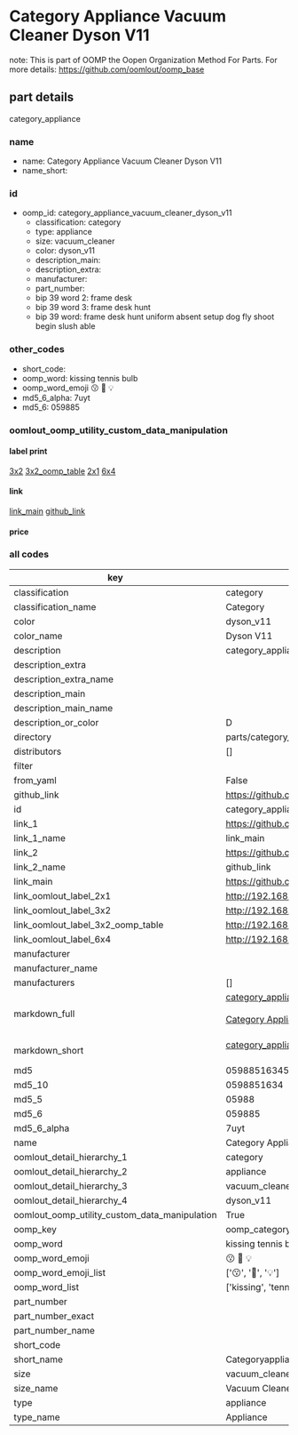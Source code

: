 # Category Appliance Vacuum Cleaner Dyson V11  

note: This is part of OOMP the Oopen Organization Method For Parts. For more details: https://github.com/oomlout/oomp_base

##  part details



category_appliance

### name
* name: Category Appliance Vacuum Cleaner Dyson V11
* name_short: 
### id
* oomp_id: category_appliance_vacuum_cleaner_dyson_v11
  * classification: category
  * type: appliance
  * size: vacuum_cleaner
  * color: dyson_v11
  * description_main: 
  * description_extra: 
  * manufacturer: 
  * part_number: 
  * bip 39 word 2: frame desk
  * bip 39 word 3: frame desk hunt
  * bip 39 word: frame desk hunt uniform absent setup dog fly shoot begin slush able

### other_codes
* short_code: 
* oomp_word: kissing tennis bulb
* oomp_word_emoji :kissing: :tennis: :bulb:
* md5_6_alpha: 7uyt
* md5_6: 059885






### oomlout_oomp_utility_custom_data_manipulation
#### label print
[3x2](http://192.168.1.245:1112/?label=oomp%207uyt)
[3x2_oomp_table](http://192.168.1.107:1112/?label=oomp%207uyt)
[2x1](http://192.168.1.242:1112/?label=oomp%207uyt)
[6x4](http://192.168.1.55:1112/?label=oomp%207uyt)    

#### link

[link_main](https://github.com/oomlout/oomlout_oomp_current_version_messy/tree/main/parts/category_appliance_vacuum_cleaner_dyson_v11) [github_link](https://github.com/oomlout/oomlout_oomp_part_src/tree/main/parts/category_appliance_vacuum_cleaner_dyson_v11)                             

#### price







### all codes 
| key | value |  
| --- | --- |  
| classification | category |  
| classification_name | Category |  
| color | dyson_v11 |  
| color_name | Dyson V11 |  
| description | category_appliance |  
| description_extra |  |  
| description_extra_name |  |  
| description_main |  |  
| description_main_name |  |  
| description_or_color | D  |  
| directory | parts/category_appliance_vacuum_cleaner_dyson_v11 |  
| distributors | [] |  
| filter |  |  
| from_yaml | False |  
| github_link | https://github.com/oomlout/oomlout_oomp_part_src/tree/main/parts/category_appliance_vacuum_cleaner_dyson_v11 |  
| id | category_appliance_vacuum_cleaner_dyson_v11 |  
| link_1 | https://github.com/oomlout/oomlout_oomp_current_version_messy/tree/main/parts/category_appliance_vacuum_cleaner_dyson_v11 |  
| link_1_name | link_main |  
| link_2 | https://github.com/oomlout/oomlout_oomp_part_src/tree/main/parts/category_appliance_vacuum_cleaner_dyson_v11 |  
| link_2_name | github_link |  
| link_main | https://github.com/oomlout/oomlout_oomp_current_version_messy/tree/main/parts/category_appliance_vacuum_cleaner_dyson_v11 |  
| link_oomlout_label_2x1 | http://192.168.1.242:1112/?label=oomp%207uyt |  
| link_oomlout_label_3x2 | http://192.168.1.245:1112/?label=oomp%207uyt |  
| link_oomlout_label_3x2_oomp_table | http://192.168.1.107:1112/?label=oomp%207uyt |  
| link_oomlout_label_6x4 | http://192.168.1.55:1112/?label=oomp%207uyt |  
| manufacturer |  |  
| manufacturer_name |  |  
| manufacturers | [] |  
| markdown_full | [category_appliance_vacuum_cleaner_dyson_v11](https://github.com/oomlout/oomlout_oomp_current_version_messy/tree/main/parts/category_appliance_vacuum_cleaner_dyson_v11)<br>[](https://github.com/oomlout/oomlout_oomp_current_version_messy/tree/main/parts/category_appliance_vacuum_cleaner_dyson_v11)<br>[Category Appliance Vacuum Cleaner Dyson V11](https://github.com/oomlout/oomlout_oomp_current_version_messy/tree/main/parts/category_appliance_vacuum_cleaner_dyson_v11)<br><br> |  
| markdown_short | [category_appliance_vacuum_cleaner_dyson_v11](https://github.com/oomlout/oomlout_oomp_current_version_messy/tree/main/parts/category_appliance_vacuum_cleaner_dyson_v11)<br><br> |  
| md5 | 059885163459e81312005ed6decefae4 |  
| md5_10 | 0598851634 |  
| md5_5 | 05988 |  
| md5_6 | 059885 |  
| md5_6_alpha | 7uyt |  
| name | Category Appliance Vacuum Cleaner Dyson V11 |  
| oomlout_detail_hierarchy_1 | category |  
| oomlout_detail_hierarchy_2 | appliance |  
| oomlout_detail_hierarchy_3 | vacuum_cleaner |  
| oomlout_detail_hierarchy_4 | dyson_v11 |  
| oomlout_oomp_utility_custom_data_manipulation | True |  
| oomp_key | oomp_category_appliance_vacuum_cleaner_dyson_v11 |  
| oomp_word | kissing tennis bulb |  
| oomp_word_emoji | :kissing: :tennis: :bulb: |  
| oomp_word_emoji_list | [':kissing:', ':tennis:', ':bulb:'] |  
| oomp_word_list | ['kissing', 'tennis', 'bulb'] |  
| part_number |  |  
| part_number_exact |  |  
| part_number_name |  |  
| short_code |  |  
| short_name | Categoryappliance |  
| size | vacuum_cleaner |  
| size_name | Vacuum Cleaner |  
| type | appliance |  
| type_name | Appliance |  
